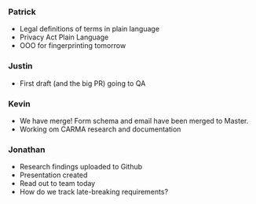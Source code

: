 ### Patrick
- Legal definitions of terms in plain language
- Privacy Act Plain Language
- OOO for fingerprinting tomorrow

### Justin
- First draft (and the big PR) going to QA

### Kevin 
- We have merge! Form schema and email have been merged to Master.
- Working om CARMA research and documentation

### Jonathan
- Research findings uploaded to Github
- Presentation created
- Read out to team today
- How do we track late-breaking requirements?
